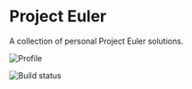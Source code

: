 # Project Euler

A collection of personal Project Euler solutions.

![Profile](https://projecteuler.net/profile/cwparsons.png)

![Build status](https://travis-ci.org/cwparsons/project-euler.svg)
